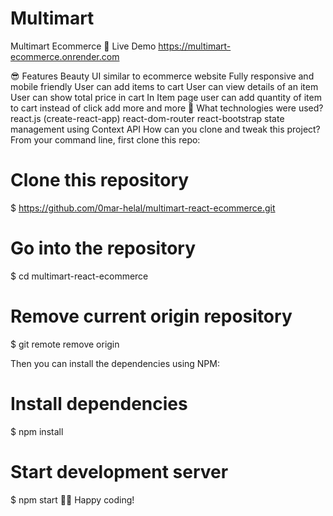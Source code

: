 # Multimart
Multimart Ecommerce
📌 Live Demo
https://multimart-ecommerce.onrender.com

😎 Features
Beauty UI similar to ecommerce website
Fully responsive and mobile friendly
User can add items to cart
User can view details of an item
User can show total price in cart
In Item page user can add quantity of item to cart instead of click add more and more
🚀 What technologies were used?
react.js (create-react-app)
react-dom-router
react-bootstrap
state management using Context API
How can you clone and tweak this project?
From your command line, first clone this repo:

# Clone this repository
$ https://github.com/0mar-helal/multimart-react-ecommerce.git

# Go into the repository
$ cd multimart-react-ecommerce

# Remove current origin repository
$ git remote remove origin

Then you can install the dependencies using NPM:

# Install dependencies
$ npm install

# Start development server
$ npm start
👨‍💻 Happy coding!
